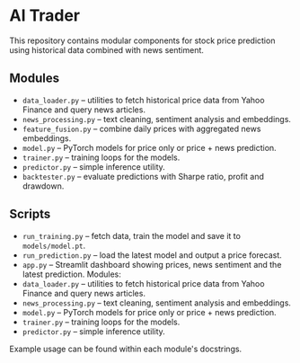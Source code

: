 # AI Trader

This repository contains modular components for stock price prediction using historical data combined with news sentiment.

## Modules
- `data_loader.py` – utilities to fetch historical price data from Yahoo Finance and query news articles.
- `news_processing.py` – text cleaning, sentiment analysis and embeddings.
- `feature_fusion.py` – combine daily prices with aggregated news embeddings.
- `model.py` – PyTorch models for price only or price + news prediction.
- `trainer.py` – training loops for the models.
- `predictor.py` – simple inference utility.
- `backtester.py` – evaluate predictions with Sharpe ratio, profit and drawdown.

## Scripts
- `run_training.py` – fetch data, train the model and save it to `models/model.pt`.
- `run_prediction.py` – load the latest model and output a price forecast.
- `app.py` – Streamlit dashboard showing prices, news sentiment and the latest prediction.
Modules:
- `data_loader.py` – utilities to fetch historical price data from Yahoo Finance and query news articles.
- `news_processing.py` – text cleaning, sentiment analysis and embeddings.
- `model.py` – PyTorch models for price only or price + news prediction.
- `trainer.py` – training loops for the models.
- `predictor.py` – simple inference utility.

Example usage can be found within each module's docstrings.
